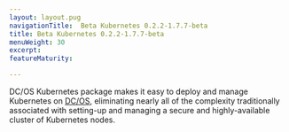 ```yaml
---
layout: layout.pug
navigationTitle:  Beta Kubernetes 0.2.2-1.7.7-beta
title: Beta Kubernetes 0.2.2-1.7.7-beta
menuWeight: 30
excerpt:
featureMaturity:

---
```


<!-- This source repo for this topic is https://github.com/mesosphere/dcos-kubernetes -->


DC/OS Kubernetes package makes it easy to deploy and manage Kubernetes on [DC/OS](https://mesosphere.com/product/), eliminating nearly all of the complexity traditionally associated with setting-up and managing a secure and highly-available cluster of Kubernetes nodes.
